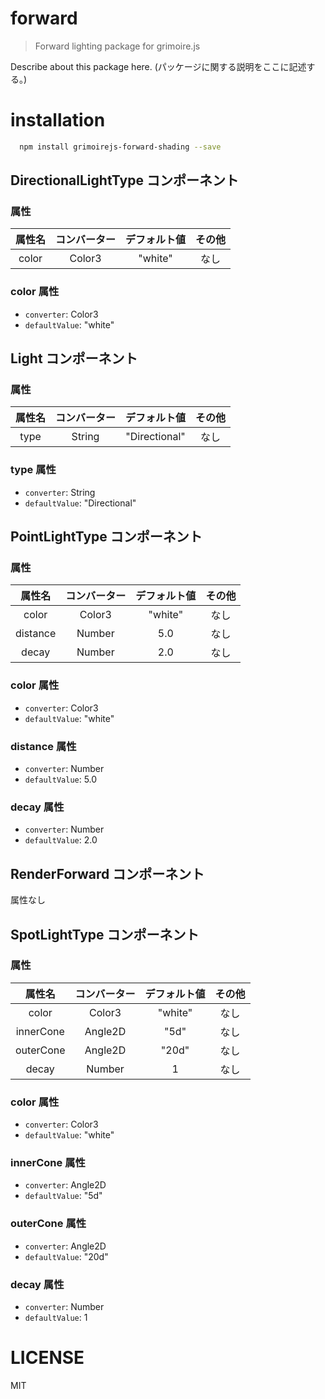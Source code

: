 # forward
> Forward lighting package for grimoire.js

Describe about this package here.
(パッケージに関する説明をここに記述する。)

# installation

```bash
  npm install grimoirejs-forward-shading --save
```

## DirectionalLightType コンポーネント
<!-- EDIT HERE(@Component)-->
<!-- /EDIT HERE-->
### 属性
<!-- DO NOT EDIT -->
<!-- ATTRS -->
| 属性名 | コンバーター | デフォルト値 | その他 |
|:------:|:------:|:------:|:------:|
| color | Color3 | "white" | なし |

<!-- /ATTRS -->
<!-- /DO NOT EDIT -->
### color 属性

 * `converter`: Color3
 * `defaultValue`: "white"

<!-- EDIT HERE(color)-->
<!-- /EDIT HERE-->

## Light コンポーネント
<!-- EDIT HERE(@Component)-->
<!-- /EDIT HERE-->
### 属性
<!-- DO NOT EDIT -->
<!-- ATTRS -->
| 属性名 | コンバーター | デフォルト値 | その他 |
|:------:|:------:|:------:|:------:|
| type | String | "Directional" | なし |

<!-- /ATTRS -->
<!-- /DO NOT EDIT -->
### type 属性

 * `converter`: String
 * `defaultValue`: "Directional"

<!-- EDIT HERE(type)-->
<!-- /EDIT HERE-->

## PointLightType コンポーネント
<!-- EDIT HERE(@Component)-->
<!-- /EDIT HERE-->
### 属性
<!-- DO NOT EDIT -->
<!-- ATTRS -->
| 属性名 | コンバーター | デフォルト値 | その他 |
|:------:|:------:|:------:|:------:|
| color | Color3 | "white" | なし |
| distance | Number | 5.0 | なし |
| decay | Number | 2.0 | なし |

<!-- /ATTRS -->
<!-- /DO NOT EDIT -->
### color 属性

 * `converter`: Color3
 * `defaultValue`: "white"

<!-- EDIT HERE(color)-->
<!-- /EDIT HERE-->
### distance 属性

 * `converter`: Number
 * `defaultValue`: 5.0

<!-- EDIT HERE(distance)-->
<!-- /EDIT HERE-->
### decay 属性

 * `converter`: Number
 * `defaultValue`: 2.0

<!-- EDIT HERE(decay)-->
<!-- /EDIT HERE-->

## RenderForward コンポーネント
<!-- EDIT HERE(@Component)-->
<!-- /EDIT HERE-->
属性なし
## SpotLightType コンポーネント
<!-- EDIT HERE(@Component)-->
<!-- /EDIT HERE-->
### 属性
<!-- DO NOT EDIT -->
<!-- ATTRS -->
| 属性名 | コンバーター | デフォルト値 | その他 |
|:------:|:------:|:------:|:------:|
| color | Color3 | "white" | なし |
| innerCone | Angle2D | "5d" | なし |
| outerCone | Angle2D | "20d" | なし |
| decay | Number | 1 | なし |

<!-- /ATTRS -->
<!-- /DO NOT EDIT -->
### color 属性

 * `converter`: Color3
 * `defaultValue`: "white"

<!-- EDIT HERE(color)-->
<!-- /EDIT HERE-->
### innerCone 属性

 * `converter`: Angle2D
 * `defaultValue`: "5d"

<!-- EDIT HERE(innerCone)-->
<!-- /EDIT HERE-->
### outerCone 属性

 * `converter`: Angle2D
 * `defaultValue`: "20d"

<!-- EDIT HERE(outerCone)-->
<!-- /EDIT HERE-->
### decay 属性

 * `converter`: Number
 * `defaultValue`: 1

<!-- EDIT HERE(decay)-->
<!-- /EDIT HERE-->

# LICENSE

MIT
